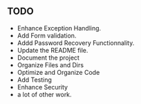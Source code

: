 ## TODO
- Enhance Exception Handling.
- Add Form validation.
- Addd Password Recovery Functionnality.
- Update the README file.
- Document the project
- Organize Files and Dirs 
- Optimize and Organize Code 
- Add Testing
- Enhance Security
- a lot of other work.
